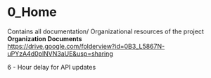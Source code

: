 # 0_Home
Contains all documentation/ Organizational resources of the project
<br />
<strong> Organization Documents </strong> 
<br />
https://drive.google.com/folderview?id=0B3_L5867N-uPYzA4d0plNVN3aUE&usp=sharing

6 - Hour delay for API updates
